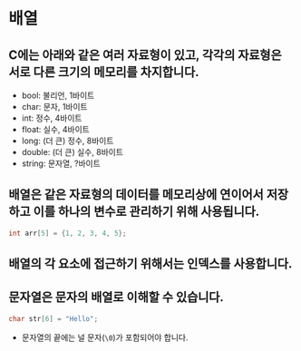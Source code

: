 # 배열

## C에는 아래와 같은 여러 자료형이 있고, 각각의 자료형은 서로 다른 크기의 메모리를 차지합니다.
- bool: 불리언, 1바이트
- char: 문자, 1바이트
- int: 정수, 4바이트
- float: 실수, 4바이트
- long: (더 큰) 정수, 8바이트
- double: (더 큰) 실수, 8바이트
- string: 문자열, ?바이트

## 배열은 같은 자료형의 데이터를 메모리상에 연이어서 저장하고 이를 하나의 변수로 관리하기 위해 사용됩니다.

```c
int arr[5] = {1, 2, 3, 4, 5};
```

## 배열의 각 요소에 접근하기 위해서는 인덱스를 사용합니다.

## 문자열은 문자의 배열로 이해할 수 있습니다.

```c
char str[6] = "Hello";
```

- 문자열의 끝에는 널 문자(`\0`)가 포함되어야 합니다.
